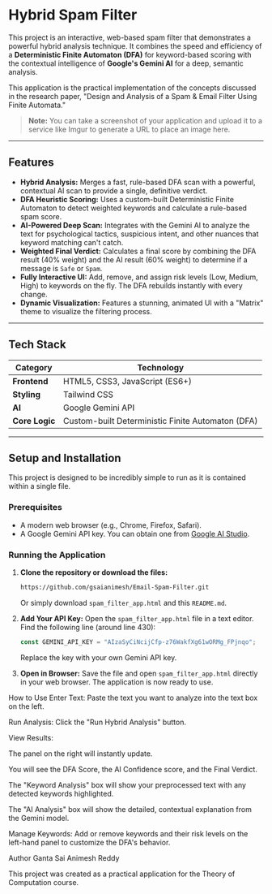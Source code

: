 # Hybrid Spam Filter

This project is an interactive, web-based spam filter that demonstrates a powerful hybrid analysis technique. It combines the speed and efficiency of a **Deterministic Finite Automaton (DFA)** for keyword-based scoring with the contextual intelligence of **Google's Gemini AI** for a deep, semantic analysis.

This application is the practical implementation of the concepts discussed in the research paper, "Design and Analysis of a Spam & Email Filter Using Finite Automata."

> **Note:** You can take a screenshot of your application and upload it to a service like Imgur to generate a URL to place an image here.

---

## Features

- **Hybrid Analysis:** Merges a fast, rule-based DFA scan with a powerful, contextual AI scan to provide a single, definitive verdict.
- **DFA Heuristic Scoring:** Uses a custom-built Deterministic Finite Automaton to detect weighted keywords and calculate a rule-based spam score.
- **AI-Powered Deep Scan:** Integrates with the Gemini AI to analyze the text for psychological tactics, suspicious intent, and other nuances that keyword matching can't catch.
- **Weighted Final Verdict:** Calculates a final score by combining the DFA result (40% weight) and the AI result (60% weight) to determine if a message is `Safe` or `Spam`.
- **Fully Interactive UI:** Add, remove, and assign risk levels (Low, Medium, High) to keywords on the fly. The DFA rebuilds instantly with every change.
- **Dynamic Visualization:** Features a stunning, animated UI with a "Matrix" theme to visualize the filtering process.

---

## Tech Stack

| Category     | Technology                                           |
|--------------|------------------------------------------------------|
| **Frontend** | HTML5, CSS3, JavaScript (ES6+)                       |
| **Styling** | Tailwind CSS                                         |
| **AI** | Google Gemini API                                    |
| **Core Logic** | Custom-built Deterministic Finite Automaton (DFA) |

---

## Setup and Installation

This project is designed to be incredibly simple to run as it is contained within a single file.

### Prerequisites

- A modern web browser (e.g., Chrome, Firefox, Safari).
- A Google Gemini API key. You can obtain one from [Google AI Studio](https://aistudio.google.com/app/apikey).

### Running the Application

1.  **Clone the repository or download the files:**
    ```bash
    https://github.com/gsaianimesh/Email-Spam-Filter.git
    ```
    Or simply download `spam_filter_app.html` and this `README.md`.

2.  **Add Your API Key:**
    Open the `spam_filter_app.html` file in a text editor. Find the following line (around line 430):
    ```javascript
    const GEMINI_API_KEY = "AIzaSyCiNcijCfp-z76WakfXg61wORMg_FPjnqo"; 
    ```
    Replace the key with your own Gemini API key.

3.  **Open in Browser:**
    Save the file and open `spam_filter_app.html` directly in your web browser. The application is now ready to use.

How to Use
Enter Text: Paste the text you want to analyze into the text box on the left.

Run Analysis: Click the "Run Hybrid Analysis" button.

View Results:

The panel on the right will instantly update.

You will see the DFA Score, the AI Confidence score, and the Final Verdict.

The "Keyword Analysis" box will show your preprocessed text with any detected keywords highlighted.

The "AI Analysis" box will show the detailed, contextual explanation from the Gemini model.

Manage Keywords: Add or remove keywords and their risk levels on the left-hand panel to customize the DFA's behavior.

Author
Ganta Sai Animesh Reddy

This project was created as a practical application for the Theory of Computation course.
